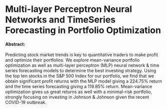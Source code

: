 # Multi-layer Perceptron Neural Networks and TimeSeries Forecasting in Portfolio Optimization
**Abstract:**
</br>
</br>
Predicting stock market trends is key to quantitative traders to make profit and optimize their portfolios. We explore mean-variance portfolio optimization as well as multi-layer perceptron (MLP) neural network \& time series forecasting models to determine the best investing strategy. Using the top ten stocks in the S\&P 500 Index for our portfolio, we find that we obtain significant profit returns with the MLP model giving a 224.75\% return and the time series forecasting giving a 119.85\% return. Mean-variance optimization gives us great returns as well with a minimal-risk portfolio, strongly focusing on investing in Johnson \& Johnson given the recent COVID-19 outbreak.
